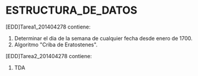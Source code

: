 # ESTRUCTURA_DE_DATOS

[EDD]Tarea1_201404278 contiene:
1) Determinar el dia de la semana de cualquier fecha desde enero de 1700.
2) Algoritmo "Criba de Eratostenes".

[EDD]Tarea2_201404278 contiene:
1) TDA
